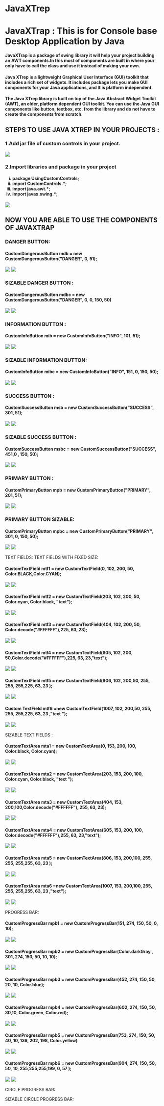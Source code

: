 # JavaXTrep

<h1>JavaXTrap : This is for Console base Desktop Application by Java</h1>
<h4>JavaXTrap is a package of swing library it will help your project building an AWT components.In this most of components are built in where your only have to call the class and use it instead of making your own.</h4>
<h4>Java XTrep is a lightweight Graphical User Interface (GUI) toolkit that includes a rich set of widgets. It includes package lets you make GUI components for your Java applications, and It is platform independent.</h4>
<h4>The Java XTrep library is built on top of the Java Abstract Widget Toolkit (AWT), an older, platform dependent GUI toolkit. You can use the Java GUI components like button, textbox, etc. from the library and do not have to create the components from scratch.</h4>

<h2>STEPS TO USE JAVA XTREP IN YOUR PROJECTS :</h2>
<h3>1.Add jar file of custom controls in your project.</h3>
 <img src="https://github.com/azharandmaryam/JavaXTrap/blob/master/Images/1.png"/>
 <br/>

<h3>2.Import libraries and package in your project</h3>
<h4>
<ol type="i">
<li>package UsingCustomControls;</li>
<li>import CustomControls.*;</li>
<li>import java.awt.*;</li>
<li>import javax.swing.*;</li>
</ol>
</h4>
 <img src="https://github.com/azharandmaryam/JavaXTrap/blob/master/Images/2.png"/>

<h2>NOW YOU ARE ABLE TO USE THE COMPONENTS OF JAVAXTRAP</h2>
<h3>DANGER BUTTON:</h3>
<h4>CustomDangerousButton mdb = new CustomDangerousButton("DANGER", 0, 51);</h4>

<img src="https://github.com/azharandmaryam/JavaXTrap/blob/master/Images/3.png"/>
<img src="https://github.com/azharandmaryam/JavaXTrap/blob/master/Images/4.png"/>

<h3>SIZABLE DANGER BUTTON :</h3>
<h4>CustomDangerousButton mdbc = new CustomDangerousButton("DANGER", 0, 0, 150, 50)</h4>

<img src="https://github.com/azharandmaryam/JavaXTrap/blob/master/Images/5.png"/>
<img src="https://github.com/azharandmaryam/JavaXTrap/blob/master/Images/6.png"/>

<h3>INFORMATION BUTTON :</h3>
<h4>CustomInfoButton mib = new CustomInfoButton("INFO", 101, 51);</h4>

<img src="https://github.com/azharandmaryam/JavaXTrap/blob/master/Images/7.png"/>
<img src="https://github.com/azharandmaryam/JavaXTrap/blob/master/Images/8.png"/>

<h3>SIZABLE INFORMATION BUTTON:</h3>
<h4>CustomInfoButton mibc = new CustomInfoButton("INFO", 151, 0, 150, 50);</h4>

<img src="https://github.com/azharandmaryam/JavaXTrap/blob/master/Images/9.png"/>
<img src="https://github.com/azharandmaryam/JavaXTrap/blob/master/Images/10.png"/>

<h3>SUCCESS BUTTON :</h3>
<h4>CustomSuccessButton msb = new CustomSuccessButton("SUCCESS", 301, 51);</h4>

<img src="https://github.com/azharandmaryam/JavaXTrap/blob/master/Images/11.png"/>
<img src="https://github.com/azharandmaryam/JavaXTrap/blob/master/Images/12.png"/>

<h3>SIZABLE  SUCCESS BUTTON :</h3>
<h4>CustomSuccessButton msbc = new CustomSuccessButton("SUCCESS", 451,0 , 150, 50);</h4>

<img src="https://github.com/azharandmaryam/JavaXTrap/blob/master/Images/13.png"/>
<img src="https://github.com/azharandmaryam/JavaXTrap/blob/master/Images/14.png"/>

<h3>PRIMARY BUTTON :</h3>
<h4>CustomPrimaryButton mpb = new CustomPrimaryButton("PRIMARY", 201, 51);</h4>

<img src="https://github.com/azharandmaryam/JavaXTrap/blob/master/Images/15.png"/>
<img src="https://github.com/azharandmaryam/JavaXTrap/blob/master/Images/16.png"/>

<h3>PRIMARY BUTTON SIZABLE:</h3>
<h4>CustomPrimaryButton mpbc = new CustomPrimaryButton("PRIMARY", 301, 0, 150, 50);</h4>

<img src="https://github.com/azharandmaryam/JavaXTrap/blob/master/Images/17.png"/>
<img src="https://github.com/azharandmaryam/JavaXTrap/blob/master/Images/18.png"/>

TEXT FIELDS:
TEXT FIELDS WITH FIXED SIZE:
<h4>CustomTextField mtf1 = new CustomTextField(0, 102, 200, 50, Color.BLACK,Color.CYAN);</h4>

<img src="https://github.com/azharandmaryam/JavaXTrap/blob/master/Images/19.png"/>
<img src="https://github.com/azharandmaryam/JavaXTrap/blob/master/Images/20.png"/>

<h4>CustomTextField mtf2 = new CustomTextField(203, 102, 200, 50, Color.cyan, Color.black, "text");</h4>

 <img src="https://github.com/azharandmaryam/JavaXTrap/blob/master/Images/21.png"/>


 <img src="https://github.com/azharandmaryam/JavaXTrap/blob/master/Images/22.png"/>

 



<h4>CustomTextField mtf3 = new CustomTextField(404, 102, 200, 50, Color.decode("#FFFFFF"),225, 63, 23);</h4>

 <img src="https://github.com/azharandmaryam/JavaXTrap/blob/master/Images/23.png"/>


 <img src="https://github.com/azharandmaryam/JavaXTrap/blob/master/Images/24.png"/>

 




<h4>CustomTextField mtf4 = new CustomTextField(605, 102, 200, 50,Color.decode("#FFFFFF"),225, 63, 23,"text");</h4>

 <img src="https://github.com/azharandmaryam/JavaXTrap/blob/master/Images/25.png"/>


 <img src="https://github.com/azharandmaryam/JavaXTrap/blob/master/Images/26.png"/>

 

 

<h4>CustomTextField mtf5 = new CustomTextField(806, 102, 200,50,  255, 255, 255,225, 63, 23  );</h4>

 <img src="https://github.com/azharandmaryam/JavaXTrap/blob/master/Images/27.png"/>


 <img src="https://github.com/azharandmaryam/JavaXTrap/blob/master/Images/28.png"/>
 




<h4>Custom TextField mtf6 =new CustomTextField(1007, 102, 200,50, 255, 255, 255,225, 63, 23 ,"text ");</h4>

 <img src="https://github.com/azharandmaryam/JavaXTrap/blob/master/Images/29.png"/>


 <img src="https://github.com/azharandmaryam/JavaXTrap/blob/master/Images/30.png"/>




SIZABLE TEXT FIELDS :
<h4>CustomTextArea mta1 = new CustomTextArea(0, 153, 200, 100, Color.black, Color.cyan);</h4>

 <img src="https://github.com/azharandmaryam/JavaXTrap/blob/master/Images/31.png"/>


 <img src="https://github.com/azharandmaryam/JavaXTrap/blob/master/Images/32.png"/>

 



<h4>CustomTextArea mta2 = new CustomTextArea(203, 153, 200, 100, Color.cyan, Color.black, "text ");</h4>

 <img src="https://github.com/azharandmaryam/JavaXTrap/blob/master/Images/33.png"/>


 <img src="https://github.com/azharandmaryam/JavaXTrap/blob/master/Images/34.png"/>
 




<h4>CustomTextArea mta3 = new CustomTextArea(404, 153, 200,100,Color.decode("#FFFFFF"), 255, 63, 23);</h4>

 <img src="https://github.com/azharandmaryam/JavaXTrap/blob/master/Images/35.png"/>


 <img src="https://github.com/azharandmaryam/JavaXTrap/blob/master/Images/36.png"/>
 




<h4>CustomTextArea mta4 = new CustomTextArea(605, 153, 200, 100,		Color.decode("#FFFFFF"),255, 63, 23,"text");</h4>

 <img src="https://github.com/azharandmaryam/JavaXTrap/blob/master/Images/37.png"/>


 <img src="https://github.com/azharandmaryam/JavaXTrap/blob/master/Images/38.png"/>





<h4>CustomTextArea mta5 = new CustomTextArea(806, 153, 200,100, 255, 255, 255,255, 63, 23 );</h4>

 <img src="https://github.com/azharandmaryam/JavaXTrap/blob/master/Images/39.png"/>


 <img src="https://github.com/azharandmaryam/JavaXTrap/blob/master/Images/40.png"/>

 



<h4>CustomTextArea mta6 =new CustomTextArea(1007, 153, 200,100,  255, 255, 255,255, 63, 23 ,"text");</h4>

 <img src="https://github.com/azharandmaryam/JavaXTrap/blob/master/Images/41.png"/>


 <img src="https://github.com/azharandmaryam/JavaXTrap/blob/master/Images/42.png"/>







PROGRESS BAR:
<h4>CustomProgressBar mpb1 = new CustomProgressBar(151, 274, 150, 50, 0, 10);</h4>

 <img src="https://github.com/azharandmaryam/JavaXTrap/blob/master/Images/43.png"/>


 <img src="https://github.com/azharandmaryam/JavaXTrap/blob/master/Images/44.png"/>
 




<h4>CustomProgressBar mpb2 = new CustomProgressBar(Color.darkGray , 301, 274, 150, 50, 10, 10);</h4>

 <img src="https://github.com/azharandmaryam/JavaXTrap/blob/master/Images/45.png"/>


 <img src="https://github.com/azharandmaryam/JavaXTrap/blob/master/Images/46.png"/>
 





<h4>CustomProgressBar mpb3 = new CustomProgressBar(452, 274, 150, 50, 20, 10, Color.blue);</h4>

 <img src="https://github.com/azharandmaryam/JavaXTrap/blob/master/Images/47.png"/>


 <img src="https://github.com/azharandmaryam/JavaXTrap/blob/master/Images/48.png"/>
 




<h4>CustomProgressBar mpb4 = new CustomProgressBar(602, 274, 150, 50, 30,10, Color.green, Color.red);</h4>

 <img src="https://github.com/azharandmaryam/JavaXTrap/blob/master/Images/49.png"/>


 <img src="https://github.com/azharandmaryam/JavaXTrap/blob/master/Images/50.png"/>

 








<h4>CustomProgressBar mpb5 = new CustomProgressBar(753, 274, 150, 50, 40, 10, 136, 202, 198, Color.yellow)</h4>

 <img src="https://github.com/azharandmaryam/JavaXTrap/blob/master/Images/51.png"/>


 <img src="https://github.com/azharandmaryam/JavaXTrap/blob/master/Images/52.png"/>



 
 




<h4>CustomProgressBar mpb6 = new CustomProgressBar(904, 274, 150, 50, 50, 10, 255,255,255,199, 0, 57  );</h4>

 <img src="https://github.com/azharandmaryam/JavaXTrap/blob/master/Images/53.png"/>


 <img src="https://github.com/azharandmaryam/JavaXTrap/blob/master/Images/54.png"/>
 
        



CIRCLE PROGRESS BAR:



  













SIZABLE CIRCLE PROGRESS BAR:



































